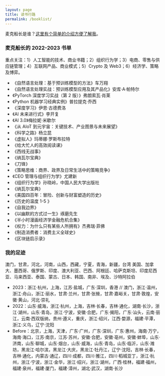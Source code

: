 ```yaml
---
layout: page
title: 读书行路
permalink: /booklist/
---
```


麦克船长是谁？[这里有个简单的介绍方便了解我](/about/)。

### 麦克船长的 2022-2023 书单

重点关注：1）人工智能的技术、商业书籍；2）组织行为学；3）电商、零售与供应链管理；4）互联网产品、商业模式；5）Crypto 及 Web3；6）经济学、策略及博弈。

* 《自然语言处理：基于预训练模型的方法》车万翔
* 《自然语言处理实战：预训练模型应用及其产品化》安库·A·帕特尔
* 《PyTorch 深度学习实战（第 2 版）》弗朗索瓦·肖莱
* 《Python 机器学习经典实例》普拉提克·乔西
* 《深度学习》伊恩·古德费洛
* 《AI 未来进行式》李开复
* 《AI 3.0》梅拉妮·米歇尔
* 《从 AIoT 到元宇宙：关键技术、产业图景与未来展望》
* 《科学之路》杨立昆
* 《虚拟人》玛蒂娜·罗斯布拉特
* 《给大忙人的高效阅读课》
* 《西线无战事》
* 《纳瓦尔宝典》
* 《刀锋》
* 《策略思维：商界、政界及日常生活中的策略竞争》
* 《CEO 管理与组织行为学》尤建新
* 《组织行为学》孙晓岭，中国人民大学出版社
* 《纳瓦尔宝典》
* 《美国四百年：冒险、创新与财富塑造的历史》
* 《历史的温度 1-5 》
* 《自我边界》
* 《以幽默的方式过一生》琢磨先生
* 《半小时漫画经济学金融危机合集》
* 《权力：为什么只有某些人所拥有》杰弗瑞·菲佛
* 《制造消费者：消费主义全球史》
* 《区块链启示录》

### 我的足迹

澳门，甘肃，河北，河南，山西，西藏，宁夏，青海，新疆，台湾
美国、加拿大、墨西哥、俄罗斯、印度、澳大利亚、巴西、阿根廷、哈萨克斯坦、印度尼西亚、马来西亚、泰国、蒙古、日本、韩国、南非、埃及、沙特阿拉伯

* 2023：浙江·杭州，上海，江苏·盐城，广东·深圳，香港 // 澳门，浙江·温州，浙江·舟山，浙江·丽水，甘肃·兰州，甘肃·张掖，甘肃·嘉峪关，甘肃·敦煌，安徽·黄山，河北·崇礼
* 2022：山东·威海，浙江·杭州，上海，吉林·长春，吉林·通化，湖南·长沙，浙江·湖州，山东·青岛，浙江·宁波，安徽·合肥，广东·揭阳，广东·汕头，云南·丽江，云南·西双版纳，贵州·遵义，重庆，浙江·绍兴，江西·婺源，福建·平潭，浙江·义乌，辽宁·沈阳
* Before：北京，上海，天津，广东·广州，广东·深圳，广东·惠州，海南·万宁，海南·海口，江苏·南京，江苏·苏州，安徽·合肥，安徽·亳州，安徽·蚌埠，山东·济南，山东·聊城，山东·烟台，山东·威海，山东·青岛，山东·临沂，山东·潍坊，黑龙江·哈尔滨，黑龙江·大庆，黑龙江·牡丹江，辽宁·沈阳，吉林·长春，吉林·通化，内蒙古·通辽，四川·成都，四川·雅江，四川·稻城亚丁，浙江·杭州，浙江·宁波，浙江·金华，浙江·绍兴，浙江·湖州，广西·桂林，福建·福州，福建·泉州，福建·厦门，福建·漳州，湖北·武汉，湖南·长沙
